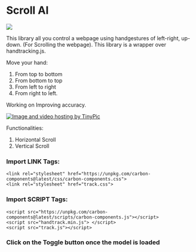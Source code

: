 # Scroll AI

<img src = "https://img.shields.io/badge/Development-Work%20in%20Progress-green.svg">

This library all you control a webpage using handgestures of left-right, up-down. (For Scrolling the webpage). This library
is a wrapper over handtracking.js.

Move your hand:
1. From top to bottom
2. From bottom to top
3. From left to right
4. From right to left.



Working on Improving accuracy.

<a href="http://tinypic.com?ref=309o8e1" target="_blank">
<img src="http://i66.tinypic.com/309o8e1.jpg" border="0" alt="Image and video hosting by TinyPic">
</a>

Functionalities:
1. Horizontal Scroll
2. Vertical Scroll

### Import LINK Tags:

```
<link rel="stylesheet" href="https://unpkg.com/carbon-components@latest/css/carbon-components.css">
<link rel="stylesheet" href="track.css">
```

### Import SCRIPT Tags:

```
<script src="https://unpkg.com/carbon-components@latest/scripts/carbon-components.js"></script>
<script src="handtrack.min.js"> </script>
<script src="track.js"></script>      
```

### Click on the Toggle button once the model is loaded
